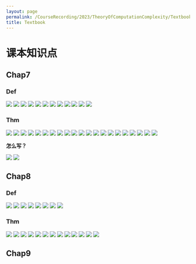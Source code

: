 ```yaml
---
layout: page
permalink: /CourseRecording/2023/TheoryOfComputationComplexity/Textbook/index.html
title: Textbook
---
```


# 课本知识点

## Chap7

### Def

<img src="https://CRYoushiwo.github.io/images/CoursesRecording/TheoryOfComputationComplexity/Textbook/Untitled.png" class="blog-image" >

<img src="https://CRYoushiwo.github.io/images/CoursesRecording/TheoryOfComputationComplexity/Textbook/Untitled%201.png" class="blog-image" >

<img src="https://CRYoushiwo.github.io/images/CoursesRecording/TheoryOfComputationComplexity/Textbook/Untitled%202.png" class="blog-image" >

<img src="https://CRYoushiwo.github.io/images/CoursesRecording/TheoryOfComputationComplexity/Textbook/Untitled%203.png" class="blog-image" >

<img src="https://CRYoushiwo.github.io/images/CoursesRecording/TheoryOfComputationComplexity/Textbook/Untitled%204.png" class="blog-image" >

<img src="https://CRYoushiwo.github.io/images/CoursesRecording/TheoryOfComputationComplexity/Textbook/Untitled%205.png" class="blog-image" >

<img src="https://CRYoushiwo.github.io/images/CoursesRecording/TheoryOfComputationComplexity/Textbook/Untitled%206.png" class="blog-image" >

<img src="https://CRYoushiwo.github.io/images/CoursesRecording/TheoryOfComputationComplexity/Textbook/Untitled%207.png" class="blog-image" >

<img src="https://CRYoushiwo.github.io/images/CoursesRecording/TheoryOfComputationComplexity/Textbook/Untitled%208.png" class="blog-image" >

<img src="https://CRYoushiwo.github.io/images/CoursesRecording/TheoryOfComputationComplexity/Textbook/Untitled%209.png" class="blog-image" >

<img src="https://CRYoushiwo.github.io/images/CoursesRecording/TheoryOfComputationComplexity/Textbook/Untitled%2010.png" class="blog-image" >

<img src="https://CRYoushiwo.github.io/images/CoursesRecording/TheoryOfComputationComplexity/Textbook/Untitled%2011.png" class="blog-image" >

### Thm

<img src="https://CRYoushiwo.github.io/images/CoursesRecording/TheoryOfComputationComplexity/Textbook/Untitled%2012.png" class="blog-image" >

<img src="https://CRYoushiwo.github.io/images/CoursesRecording/TheoryOfComputationComplexity/Textbook/Untitled%2013.png" class="blog-image" >

<img src="https://CRYoushiwo.github.io/images/CoursesRecording/TheoryOfComputationComplexity/Textbook/Untitled%2014.png" class="blog-image" >

<img src="https://CRYoushiwo.github.io/images/CoursesRecording/TheoryOfComputationComplexity/Textbook/Untitled%2015.png" class="blog-image" >

<img src="https://CRYoushiwo.github.io/images/CoursesRecording/TheoryOfComputationComplexity/Textbook/Untitled%2016.png" class="blog-image" >

<img src="https://CRYoushiwo.github.io/images/CoursesRecording/TheoryOfComputationComplexity/Textbook/Untitled%2017.png" class="blog-image" >

<img src="https://CRYoushiwo.github.io/images/CoursesRecording/TheoryOfComputationComplexity/Textbook/Untitled%2018.png" class="blog-image" >

<img src="https://CRYoushiwo.github.io/images/CoursesRecording/TheoryOfComputationComplexity/Textbook/Untitled%2019.png" class="blog-image" >

<img src="https://CRYoushiwo.github.io/images/CoursesRecording/TheoryOfComputationComplexity/Textbook/Untitled%2020.png" class="blog-image" >

<img src="https://CRYoushiwo.github.io/images/CoursesRecording/TheoryOfComputationComplexity/Textbook/Untitled%2021.png" class="blog-image" >

<img src="https://CRYoushiwo.github.io/images/CoursesRecording/TheoryOfComputationComplexity/Textbook/Untitled%2022.png" class="blog-image" >

<img src="https://CRYoushiwo.github.io/images/CoursesRecording/TheoryOfComputationComplexity/Textbook/Untitled%2023.png" class="blog-image" >

<img src="https://CRYoushiwo.github.io/images/CoursesRecording/TheoryOfComputationComplexity/Textbook/Untitled%2024.png" class="blog-image" >

<img src="https://CRYoushiwo.github.io/images/CoursesRecording/TheoryOfComputationComplexity/Textbook/Untitled%2025.png" class="blog-image" >

<img src="https://CRYoushiwo.github.io/images/CoursesRecording/TheoryOfComputationComplexity/Textbook/Untitled%2026.png" class="blog-image" >

<img src="https://CRYoushiwo.github.io/images/CoursesRecording/TheoryOfComputationComplexity/Textbook/Untitled%2027.png" class="blog-image" >

<img src="https://CRYoushiwo.github.io/images/CoursesRecording/TheoryOfComputationComplexity/Textbook/Untitled%2028.png" class="blog-image" >

<img src="https://CRYoushiwo.github.io/images/CoursesRecording/TheoryOfComputationComplexity/Textbook/Untitled%2029.png" class="blog-image" >

<img src="https://CRYoushiwo.github.io/images/CoursesRecording/TheoryOfComputationComplexity/Textbook/Untitled%2030.png" class="blog-image" >

<img src="https://CRYoushiwo.github.io/images/CoursesRecording/TheoryOfComputationComplexity/Textbook/Untitled%2031.png" class="blog-image" >

<img src="https://CRYoushiwo.github.io/images/CoursesRecording/TheoryOfComputationComplexity/Textbook/Untitled%2032.png" class="blog-image" >

**怎么写？**

<img src="https://CRYoushiwo.github.io/images/CoursesRecording/TheoryOfComputationComplexity/Textbook/Untitled%2033.png" class="blog-image" >

<img src="https://CRYoushiwo.github.io/images/CoursesRecording/TheoryOfComputationComplexity/Textbook/Untitled%2034.png" class="blog-image" >

## Chap8

### Def

<img src="https://CRYoushiwo.github.io/images/CoursesRecording/TheoryOfComputationComplexity/Textbook/Untitled%2035.png" class="blog-image" >

<img src="https://CRYoushiwo.github.io/images/CoursesRecording/TheoryOfComputationComplexity/Textbook/Untitled%2036.png" class="blog-image" >

<img src="https://CRYoushiwo.github.io/images/CoursesRecording/TheoryOfComputationComplexity/Textbook/Untitled%2037.png" class="blog-image" >

<img src="https://CRYoushiwo.github.io/images/CoursesRecording/TheoryOfComputationComplexity/Textbook/Untitled%2038.png" class="blog-image" >

<img src="https://CRYoushiwo.github.io/images/CoursesRecording/TheoryOfComputationComplexity/Textbook/Untitled%2039.png" class="blog-image" >

<img src="https://CRYoushiwo.github.io/images/CoursesRecording/TheoryOfComputationComplexity/Textbook/Untitled%2040.png" class="blog-image" >

<img src="https://CRYoushiwo.github.io/images/CoursesRecording/TheoryOfComputationComplexity/Textbook/Untitled%2041.png" class="blog-image" >

<img src="https://CRYoushiwo.github.io/images/CoursesRecording/TheoryOfComputationComplexity/Textbook/Untitled%2042.png" class="blog-image" >

### Thm

<img src="https://CRYoushiwo.github.io/images/CoursesRecording/TheoryOfComputationComplexity/Textbook/Untitled%2043.png" class="blog-image" >

<img src="https://CRYoushiwo.github.io/images/CoursesRecording/TheoryOfComputationComplexity/Textbook/Untitled%2044.png" class="blog-image" >

<img src="https://CRYoushiwo.github.io/images/CoursesRecording/TheoryOfComputationComplexity/Textbook/Untitled%2045.png" class="blog-image" >

<img src="https://CRYoushiwo.github.io/images/CoursesRecording/TheoryOfComputationComplexity/Textbook/Untitled%2046.png" class="blog-image" >

<img src="https://CRYoushiwo.github.io/images/CoursesRecording/TheoryOfComputationComplexity/Textbook/Untitled%2047.png" class="blog-image" >

<img src="https://CRYoushiwo.github.io/images/CoursesRecording/TheoryOfComputationComplexity/Textbook/Untitled%2048.png" class="blog-image" >

<img src="https://CRYoushiwo.github.io/images/CoursesRecording/TheoryOfComputationComplexity/Textbook/Untitled%2049.png" class="blog-image" >

<img src="https://CRYoushiwo.github.io/images/CoursesRecording/TheoryOfComputationComplexity/Textbook/Untitled%2050.png" class="blog-image" >

<img src="https://CRYoushiwo.github.io/images/CoursesRecording/TheoryOfComputationComplexity/Textbook/Untitled%2051.png" class="blog-image" >

<img src="https://CRYoushiwo.github.io/images/CoursesRecording/TheoryOfComputationComplexity/Textbook/Untitled%2052.png" class="blog-image" >

<img src="https://CRYoushiwo.github.io/images/CoursesRecording/TheoryOfComputationComplexity/Textbook/Untitled%2053.png" class="blog-image" >

<img src="https://CRYoushiwo.github.io/images/CoursesRecording/TheoryOfComputationComplexity/Textbook/Untitled%2054.png" class="blog-image" >

<img src="https://CRYoushiwo.github.io/images/CoursesRecording/TheoryOfComputationComplexity/Textbook/Untitled%2055.png" class="blog-image" >

## Chap9